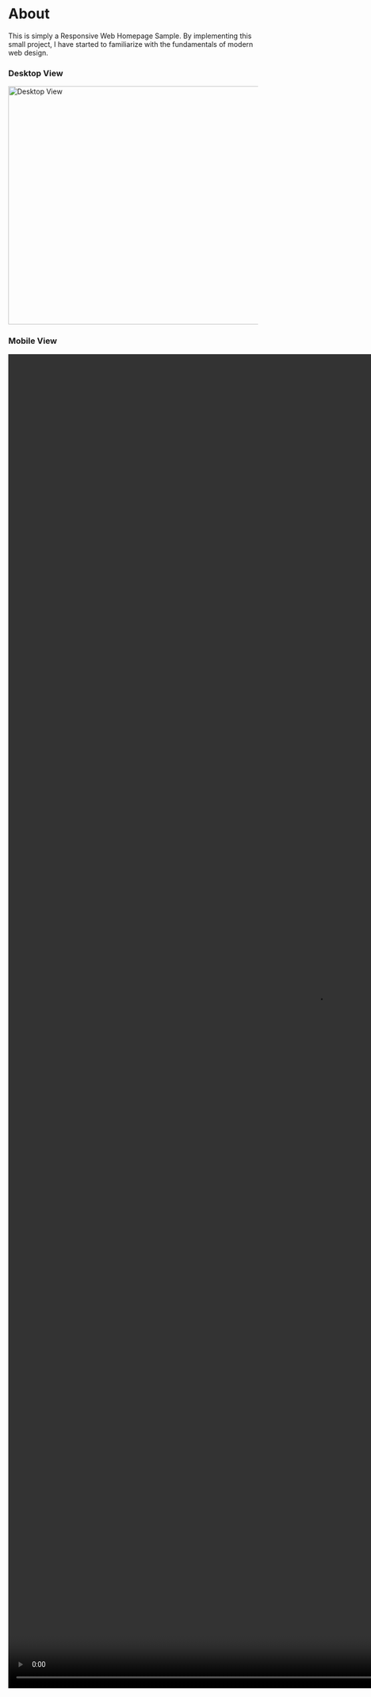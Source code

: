 # About
<p>This is simply a Responsive Web Homepage Sample. By implementing this small project, I have started to familiarize with the fundamentals of modern web design.</p>

### Desktop View
<img src="https://github.com/BekCodingAddict/Front-End_Tricks/blob/main/Sample%20Responsive%20Homepage/SampleResponsibeHomepage.png?raw=true" width="640" height="480" alt="Desktop View" title="Desktop View">

### Mobile View
<video width="1242" height="2688" controls>
  <source src="https://github.com/BekCodingAddict/Front-End_Tricks/blob/main/Sample%20Responsive%20Homepage/MobileView.mp4?raw=true" type="video/mp4" title="Mobile View">
</video>


